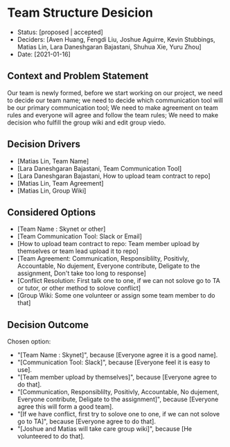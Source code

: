 # Team Structure Desicion

* Status: [proposed | accepted]
* Deciders: [Aven Huang, Fengdi Liu, Joshue Aguirre, Kevin Stubbings, Matias Lin,
Lara Daneshgaran Bajastani, Shuhua Xie, Yuru Zhou]
* Date: [2021-01-16] 


## Context and Problem Statement

  Our team is newly formed, before we start working on our project, we need to decide our team name; we need to decide which communication tool will be our primary communication tool; We need to make agreement on team rules and everyone will agree and follow the team rules; We need to make decision who fulfill the group wiki and edit group viedo.

## Decision Drivers 

* [Matias Lin, Team Name]
* [Lara Daneshgaran Bajastani, Team Communication Tool]
* [Lara Daneshgaran Bajastani, How to upload team contract to repo]
* [Matias Lin, Team Agreement]
* [Matias Lin, Group Wiki]


## Considered Options

* [Team Name : Skynet or other]
* [Team Communication Tool: Slack or Email]
* [How to upload team contract to repo: Team member upload by themselves or team lead upload it to repo]
* [Team Agreement: Communication, Responsiblilty, Positivly, Accountable, No dujement, Everyone contribute, Deligate to the assignment, Don't take too long to response]
* [Conflict Resolution: First talk one to one, if we can not solove go to TA or tutor, or other method to solove conflict]
* [Group Wiki: Some one volunteer or assign some team member to do that]


## Decision Outcome

Chosen option: 
 * "[Team Name : Skynet]", because [Everyone agree it is a good name].
 * "[Communication Tool: Slack]", because [Everyone feel it is easy to use].
 * "[Team member upload by themselves]", because [Everyone agree to do that].
 * "[Communication, Responsiblilty, Positivly, Accountable, No dujement, Everyone contribute, Deligate to the assignment]", because [Everyone agree this will form a good team].
 * "[If we have conflict, first try to solove one to one, if we can not solove go to TA]", because [Everyone agree to do that].
 * "[Joshue and Matias will take care group wiki]", because [He volunteered to do that].
